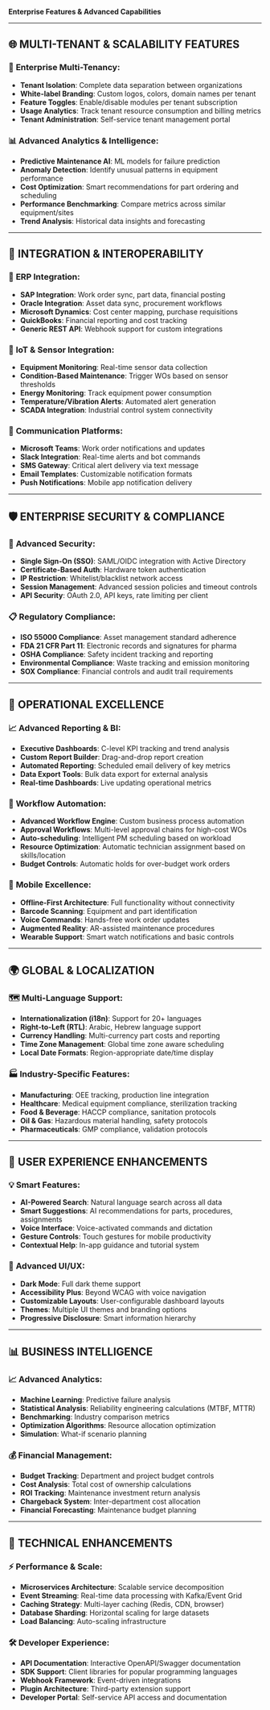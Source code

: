 **Enterprise Features & Advanced Capabilities**

---

## 🌐 **MULTI-TENANT & SCALABILITY FEATURES**

### 🏢 **Enterprise Multi-Tenancy:**

- **Tenant Isolation**: Complete data separation between organizations
- **White-label Branding**: Custom logos, colors, domain names per tenant
- **Feature Toggles**: Enable/disable modules per tenant subscription
- **Usage Analytics**: Track tenant resource consumption and billing metrics
- **Tenant Administration**: Self-service tenant management portal

### 📊 **Advanced Analytics & Intelligence:**

- **Predictive Maintenance AI**: ML models for failure prediction
- **Anomaly Detection**: Identify unusual patterns in equipment performance
- **Cost Optimization**: Smart recommendations for part ordering and scheduling
- **Performance Benchmarking**: Compare metrics across similar equipment/sites
- **Trend Analysis**: Historical data insights and forecasting

---

## 🔗 **INTEGRATION & INTEROPERABILITY**

### 🔌 **ERP Integration:**

- **SAP Integration**: Work order sync, part data, financial posting
- **Oracle Integration**: Asset data sync, procurement workflows
- **Microsoft Dynamics**: Cost center mapping, purchase requisitions
- **QuickBooks**: Financial reporting and cost tracking
- **Generic REST API**: Webhook support for custom integrations

### 📡 **IoT & Sensor Integration:**

- **Equipment Monitoring**: Real-time sensor data collection
- **Condition-Based Maintenance**: Trigger WOs based on sensor thresholds
- **Energy Monitoring**: Track equipment power consumption
- **Temperature/Vibration Alerts**: Automated alert generation
- **SCADA Integration**: Industrial control system connectivity

### 📱 **Communication Platforms:**

- **Microsoft Teams**: Work order notifications and updates
- **Slack Integration**: Real-time alerts and bot commands
- **SMS Gateway**: Critical alert delivery via text message
- **Email Templates**: Customizable notification formats
- **Push Notifications**: Mobile app notification delivery

---

## 🛡️ **ENTERPRISE SECURITY & COMPLIANCE**

### 🔐 **Advanced Security:**

- **Single Sign-On (SSO)**: SAML/OIDC integration with Active Directory
- **Certificate-Based Auth**: Hardware token authentication
- **IP Restriction**: Whitelist/blacklist network access
- **Session Management**: Advanced session policies and timeout controls
- **API Security**: OAuth 2.0, API keys, rate limiting per client

### 📋 **Regulatory Compliance:**

- **ISO 55000 Compliance**: Asset management standard adherence
- **FDA 21 CFR Part 11**: Electronic records and signatures for pharma
- **OSHA Compliance**: Safety incident tracking and reporting
- **Environmental Compliance**: Waste tracking and emission monitoring
- **SOX Compliance**: Financial controls and audit trail requirements

---

## 🚀 **OPERATIONAL EXCELLENCE**

### 📈 **Advanced Reporting & BI:**

- **Executive Dashboards**: C-level KPI tracking and trend analysis
- **Custom Report Builder**: Drag-and-drop report creation
- **Automated Reporting**: Scheduled email delivery of key metrics
- **Data Export Tools**: Bulk data export for external analysis
- **Real-time Dashboards**: Live updating operational metrics

### 🔄 **Workflow Automation:**

- **Advanced Workflow Engine**: Custom business process automation
- **Approval Workflows**: Multi-level approval chains for high-cost WOs
- **Auto-scheduling**: Intelligent PM scheduling based on workload
- **Resource Optimization**: Automatic technician assignment based on
  skills/location
- **Budget Controls**: Automatic holds for over-budget work orders

### 📱 **Mobile Excellence:**

- **Offline-First Architecture**: Full functionality without connectivity
- **Barcode Scanning**: Equipment and part identification
- **Voice Commands**: Hands-free work order updates
- **Augmented Reality**: AR-assisted maintenance procedures
- **Wearable Support**: Smart watch notifications and basic controls

---

## 🌍 **GLOBAL & LOCALIZATION**

### 🗺️ **Multi-Language Support:**

- **Internationalization (i18n)**: Support for 20+ languages
- **Right-to-Left (RTL)**: Arabic, Hebrew language support
- **Currency Handling**: Multi-currency part costs and reporting
- **Time Zone Management**: Global time zone aware scheduling
- **Local Date Formats**: Region-appropriate date/time display

### 🏭 **Industry-Specific Features:**

- **Manufacturing**: OEE tracking, production line integration
- **Healthcare**: Medical equipment compliance, sterilization tracking
- **Food & Beverage**: HACCP compliance, sanitation protocols
- **Oil & Gas**: Hazardous material handling, safety protocols
- **Pharmaceuticals**: GMP compliance, validation protocols

---

## 🎯 **USER EXPERIENCE ENHANCEMENTS**

### 💡 **Smart Features:**

- **AI-Powered Search**: Natural language search across all data
- **Smart Suggestions**: AI recommendations for parts, procedures, assignments
- **Voice Interface**: Voice-activated commands and dictation
- **Gesture Controls**: Touch gestures for mobile productivity
- **Contextual Help**: In-app guidance and tutorial system

### 🎨 **Advanced UI/UX:**

- **Dark Mode**: Full dark theme support
- **Accessibility Plus**: Beyond WCAG with voice navigation
- **Customizable Layouts**: User-configurable dashboard layouts
- **Themes**: Multiple UI themes and branding options
- **Progressive Disclosure**: Smart information hierarchy

---

## 📊 **BUSINESS INTELLIGENCE**

### 📈 **Advanced Analytics:**

- **Machine Learning**: Predictive failure analysis
- **Statistical Analysis**: Reliability engineering calculations (MTBF, MTTR)
- **Benchmarking**: Industry comparison metrics
- **Optimization Algorithms**: Resource allocation optimization
- **Simulation**: What-if scenario planning

### 💰 **Financial Management:**

- **Budget Tracking**: Department and project budget controls
- **Cost Analysis**: Total cost of ownership calculations
- **ROI Tracking**: Maintenance investment return analysis
- **Chargeback System**: Inter-department cost allocation
- **Financial Forecasting**: Maintenance budget planning

---

## 🔧 **TECHNICAL ENHANCEMENTS**

### ⚡ **Performance & Scale:**

- **Microservices Architecture**: Scalable service decomposition
- **Event Streaming**: Real-time data processing with Kafka/Event Grid
- **Caching Strategy**: Multi-layer caching (Redis, CDN, browser)
- **Database Sharding**: Horizontal scaling for large datasets
- **Load Balancing**: Auto-scaling infrastructure

### 🛠️ **Developer Experience:**

- **API Documentation**: Interactive OpenAPI/Swagger documentation
- **SDK Support**: Client libraries for popular programming languages
- **Webhook Framework**: Event-driven integrations
- **Plugin Architecture**: Third-party extension support
- **Developer Portal**: Self-service API access and documentation
